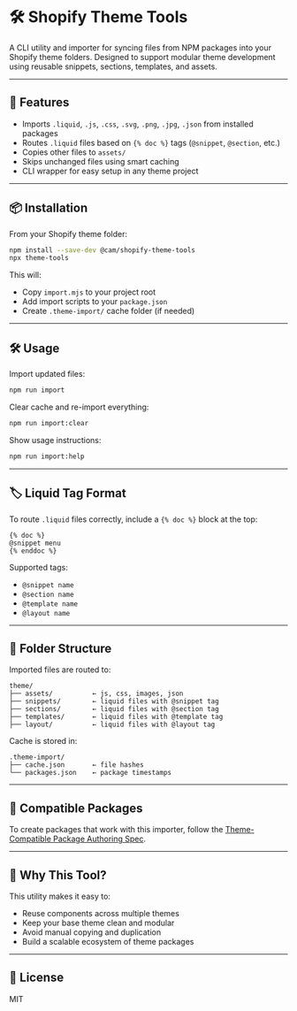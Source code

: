 # 🛠️ Shopify Theme Tools

A CLI utility and importer for syncing files from NPM packages into your Shopify theme folders. Designed to support modular theme development using reusable snippets, sections, templates, and assets.

---

## 🚀 Features

- Imports `.liquid`, `.js`, `.css`, `.svg`, `.png`, `.jpg`, `.json` from installed packages
- Routes `.liquid` files based on `{% doc %}` tags (`@snippet`, `@section`, etc.)
- Copies other files to `assets/`
- Skips unchanged files using smart caching
- CLI wrapper for easy setup in any theme project

---

## 📦 Installation

From your Shopify theme folder:

```bash
npm install --save-dev @cam/shopify-theme-tools
npx theme-tools
```

This will:
- Copy `import.mjs` to your project root
- Add import scripts to your `package.json`
- Create `.theme-import/` cache folder (if needed)

---

## 🛠 Usage

Import updated files:
```bash
npm run import
```

Clear cache and re-import everything:
```bash
npm run import:clear
```

Show usage instructions:
```bash
npm run import:help
```

---

## 🏷️ Liquid Tag Format

To route `.liquid` files correctly, include a `{% doc %}` block at the top:

```
{% doc %}
@snippet menu
{% enddoc %}
```

Supported tags:
- `@snippet name`
- `@section name`
- `@template name`
- `@layout name`

---

## 📁 Folder Structure

Imported files are routed to:

```
theme/
├── assets/          ← js, css, images, json
├── snippets/        ← liquid files with @snippet tag
├── sections/        ← liquid files with @section tag
├── templates/       ← liquid files with @template tag
├── layout/          ← liquid files with @layout tag
```

Cache is stored in:

```
.theme-import/
├── cache.json       ← file hashes
└── packages.json    ← package timestamps
```

---

## 🧪 Compatible Packages

To create packages that work with this importer, follow the [Theme-Compatible Package Authoring Spec](https://github.com/your-org/shopify-theme-tools/blob/main/PACKAGE_AUTHORING.md).

---

## 🧠 Why This Tool?

This utility makes it easy to:
- Reuse components across multiple themes
- Keep your base theme clean and modular
- Avoid manual copying and duplication
- Build a scalable ecosystem of theme packages

---

## 🧹 License

MIT